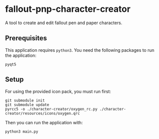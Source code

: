 # fallout-pnp-character-creator
A tool to create and edit fallout pen and paper characters.

## Prerequisites

This application requires `python3`. You need the following packages to
run the application:

```
pyqt5
```

## Setup

For using the provided icon pack, you must run first:

```
git submodule init
git submodule update
pyrcc5 -o ./character-creator/oxygen_rc.py ./character-creator/resources/icons/oxygen.qrc
```

Then you can run the application with:

``python3 main.py``
